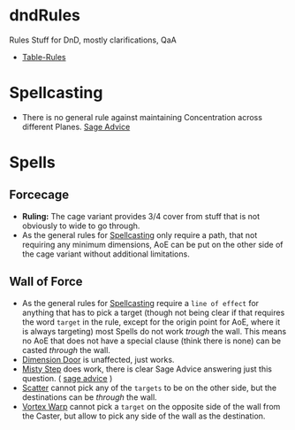 # dndRules
Rules Stuff for DnD, mostly clarifications, QaA
- [Table-Rules](https://github.com/itteerde/dndRules/wiki/Table-Rules)


# Spellcasting
- There is no general rule against maintaining Concentration across different Planes. [Sage Advice](https://www.sageadvice.eu/can-you-concentrate-on-a-spell-whose-active-effects-are-on-an-other-plane-of-existence/)


# Spells

## Forcecage
- **Ruling:** The cage variant provides 3/4 cover from stuff that is not obviously to wide to go through.
- As the general rules for [Spellcasting](https://www.dndbeyond.com/sources/phb/spellcasting#Targets) only require a path, that not requiring any minimum dimensions, AoE can be put on the other side of the cage variant without additional limitations.

## Wall of Force
- As the general rules for [Spellcasting](https://www.dndbeyond.com/sources/phb/spellcasting#Targets) require a `line of effect` for anything that has to pick a target (though not being clear if that requires the word `target` in the rule, except for the origin point for AoE, where it is always targeting) most Spells do not work *trough* the wall. This means no AoE that does not have a special clause (think there is none) can be casted *through* the wall.
- [Dimension Door](https://www.dndbeyond.com/spells/dimension-door) is unaffected, just works.
- [Misty Step](https://www.dndbeyond.com/spells/misty-step) does work, there is clear Sage Advice answering just this question. ( [sage advice](https://www.sageadvice.eu/targeting-spellsclear-path-can-i-target-across-wall-of-force/) )
- [Scatter](https://www.dndbeyond.com/spells/scatter) cannot pick any of the `targets` to be on the other side, but the destinations can be *through* the wall.
- [Vortex Warp](https://www.dndbeyond.com/spells/vortex-warp) cannot pick a `target` on the opposite side of the wall from the Caster, but allow to pick any side of the wall as the destination.
